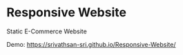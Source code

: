# Responsive Website
 Static E-Commerce Website


Demo: https://srivathsan-sri.github.io/Responsive-Website/
